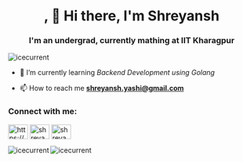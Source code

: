 <h1 align="center">, 👋 Hi there, I'm Shreyansh</h1>
<h3 align="center">I'm an undergrad, currently mathing at IIT Kharagpur</h3>

<p align="left"> <img src="https://komarev.com/ghpvc/?username=icecurrent&label=Profile%20views&color=0e75b6&style=flat" alt="icecurrent" /> </p>

- 🌱 I’m currently learning *Backend Development using Golang*

- 📫 How to reach me **shreyansh.yashi@gmail.com**

<h3 align="left">Connect with me:</h3>
<p align="left">
<a href="https://linkedin.com/in/shreyansh-kumar-sharma-63a6aa223/" target="blank"><img align="center" src="https://raw.githubusercontent.com/rahuldkjain/github-profile-readme-generator/master/src/images/icons/Social/linked-in-alt.svg" alt="https://www.linkedin.com/in/shreyansh-kumar-sharma-63a6aa223/" height="30" width="40" /></a>
<a href="https://instagram.com/shreyansh_1347" target="blank"><img align="center" src="https://raw.githubusercontent.com/rahuldkjain/github-profile-readme-generator/master/src/images/icons/Social/instagram.svg" alt="shreyansh_1347" height="30" width="40" /></a>
<a href="https://codeforces.com/profile/shreyansh_1347" target="blank"><img align="center" src="https://raw.githubusercontent.com/rahuldkjain/github-profile-readme-generator/master/src/images/icons/Social/codeforces.svg" alt="shreyansh_1347" height="30" width="40" /></a>
</p>

<p><img align="left" src="https://github-readme-stats.vercel.app/api/top-langs?username=icecurrent&show_icons=true&locale=en&layout=compact" alt="icecurrent" /></p>

<p><img align="center" src="https://github-readme-streak-stats.herokuapp.com/?user=icecurrent&" alt="icecurrent" /></p>

